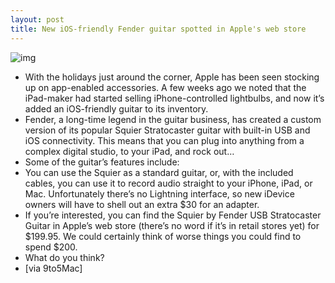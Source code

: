 ```yaml
---
layout: post
title: New iOS-friendly Fender guitar spotted in Apple's web store
---
```

![img](http://media.idownloadblog.com/wp-content/uploads/2012/11/usb-fender-strat.jpg)
* With the holidays just around the corner, Apple has been seen stocking up on app-enabled accessories. A few weeks ago we noted that the iPad-maker had started selling iPhone-controlled lightbulbs, and now it’s added an iOS-friendly guitar to its inventory.
* Fender, a long-time legend in the guitar business, has created a custom version of its popular Squier Stratocaster guitar with built-in USB and iOS connectivity. This means that you can plug into anything from a complex digital studio, to your iPad, and rock out…
* Some of the guitar’s features include:
* You can use the Squier as a standard guitar, or, with the included cables, you can use it to record audio straight to your iPhone, iPad, or Mac. Unfortunately there’s no Lightning interface, so new iDevice owners will have to shell out an extra $30 for an adapter.
* If you’re interested, you can find the Squier by Fender USB Stratocaster Guitar in Apple’s web store (there’s no word if it’s in retail stores yet) for $199.95. We could certainly think of worse things you could find to spend $200.
* What do you think?
* [via 9to5Mac]

